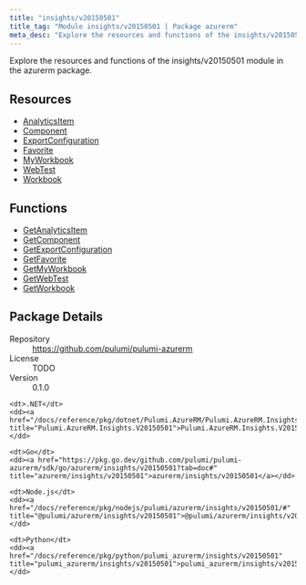 ```yaml
---
title: "insights/v20150501"
title_tag: "Module insights/v20150501 | Package azurerm"
meta_desc: "Explore the resources and functions of the insights/v20150501 module in the azurerm package."
---
```


<!-- WARNING: this file was generated by Pulumi Docs Generator. -->
<!-- Do not edit by hand unless you're certain you know what you are doing! -->

Explore the resources and functions of the insights/v20150501 module in the azurerm package.

<h2 id="resources">Resources</h2>
<ul class="api">
    <li><a href="analyticsitem" title="AnalyticsItem"><span class="symbol resource"></span>AnalyticsItem</a></li>
    <li><a href="component" title="Component"><span class="symbol resource"></span>Component</a></li>
    <li><a href="exportconfiguration" title="ExportConfiguration"><span class="symbol resource"></span>ExportConfiguration</a></li>
    <li><a href="favorite" title="Favorite"><span class="symbol resource"></span>Favorite</a></li>
    <li><a href="myworkbook" title="MyWorkbook"><span class="symbol resource"></span>MyWorkbook</a></li>
    <li><a href="webtest" title="WebTest"><span class="symbol resource"></span>WebTest</a></li>
    <li><a href="workbook" title="Workbook"><span class="symbol resource"></span>Workbook</a></li>
</ul>

<h2 id="functions">Functions</h2>
<ul class="api">
    <li><a href="getanalyticsitem" title="GetAnalyticsItem"><span class="symbol function"></span>GetAnalyticsItem</a></li>
    <li><a href="getcomponent" title="GetComponent"><span class="symbol function"></span>GetComponent</a></li>
    <li><a href="getexportconfiguration" title="GetExportConfiguration"><span class="symbol function"></span>GetExportConfiguration</a></li>
    <li><a href="getfavorite" title="GetFavorite"><span class="symbol function"></span>GetFavorite</a></li>
    <li><a href="getmyworkbook" title="GetMyWorkbook"><span class="symbol function"></span>GetMyWorkbook</a></li>
    <li><a href="getwebtest" title="GetWebTest"><span class="symbol function"></span>GetWebTest</a></li>
    <li><a href="getworkbook" title="GetWorkbook"><span class="symbol function"></span>GetWorkbook</a></li>
</ul>

<h2 id="package-details">Package Details</h2>
<dl class="package-details">
	<dt>Repository</dt>
	<dd><a href="https://github.com/pulumi/pulumi-azurerm">https://github.com/pulumi/pulumi-azurerm</a></dd>
	<dt>License</dt>
	<dd>TODO</dd>
	<dt>Version</dt>
	<dd>0.1.0</dd>
</dl>



<dl class="tabular">

    <dt>.NET</dt>
    <dd><a href="/docs/reference/pkg/dotnet/Pulumi.AzureRM/Pulumi.AzureRM.Insights.V20150501.html" title="Pulumi.AzureRM.Insights.V20150501">Pulumi.AzureRM.Insights.V20150501</a></dd>

    <dt>Go</dt>
    <dd><a href="https://pkg.go.dev/github.com/pulumi/pulumi-azurerm/sdk/go/azurerm/insights/v20150501?tab=doc#" title="azurerm/insights/v20150501">azurerm/insights/v20150501</a></dd>

    <dt>Node.js</dt>
    <dd><a href="/docs/reference/pkg/nodejs/pulumi/azurerm/insights/v20150501/#" title="@pulumi/azurerm/insights/v20150501">@pulumi/azurerm/insights/v20150501</a></dd>

    <dt>Python</dt>
    <dd><a href="/docs/reference/pkg/python/pulumi_azurerm/insights/v20150501" title="pulumi_azurerm/insights/v20150501">pulumi_azurerm/insights/v20150501</a></dd>

</dl>

